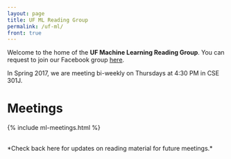 ```yaml
---
layout: page
title: UF ML Reading Group
permalink: /uf-ml/
front: true
---
```


Welcome to the home of the **UF Machine Learning Reading Group**. You can request to join our Facebook group [here](https://www.facebook.com/groups/1687156571600928/). 

In Spring 2017, we are meeting bi-weekly on Thursdays at 4:30 PM in CSE 301J. 

# Meetings

{% include ml-meetings.html %}

<br>
*Check back here for updates on reading material for future meetings.* 
